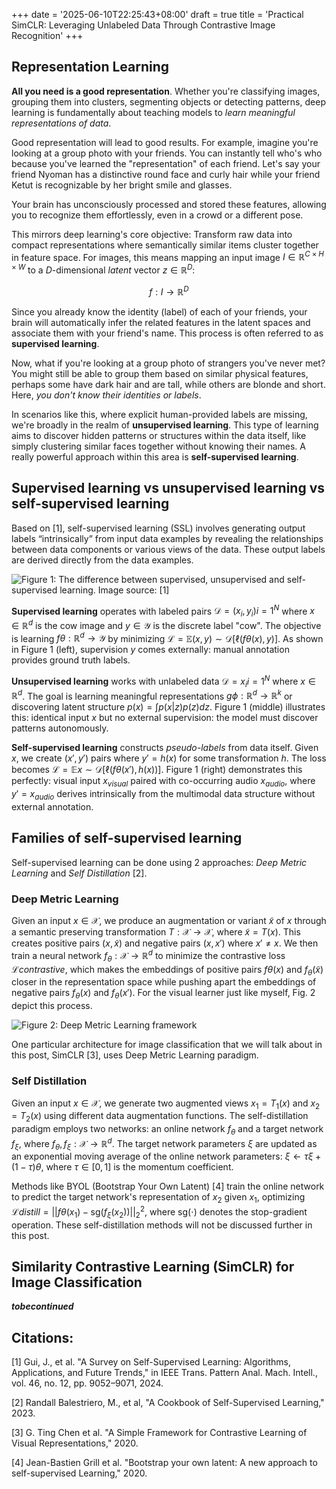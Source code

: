 +++
date = '2025-06-10T22:25:43+08:00'
draft = true
title = 'Practical SimCLR: Leveraging Unlabeled Data Through Contrastive Image Recognition'
+++

## Representation Learning

**All you need is a good representation**. Whether you're classifying images, grouping them into clusters, segmenting objects or detecting patterns, deep learning is fundamentally about teaching models to *learn meaningful representations of data*.

Good representation will lead to good results. For example, imagine you're looking at a group photo with your friends. You can instantly tell who's who because you've learned the "representation" of each friend. Let's say your friend Nyoman has a distinctive round face and curly hair while your friend Ketut is recognizable by her bright smile and glasses.

Your brain has unconsciously processed and stored these features, allowing you to recognize them effortlessly, even in a crowd or a different pose.

This mirrors deep learning's core objective: Transform raw data into compact representations where semantically similar items cluster together in feature space. For images, this means mapping an input image $I \in \mathbb{R}^{C \times H \times W}$ to a $D$-dimensional *latent* vector $z \in \mathbb{R}^D$:

$$ f: I \to \mathbb{R}^D $$

Since you already know the identity (label) of each of your friends, your brain will automatically infer the related features in the latent spaces and associate them with your friend's name. This process is often referred to as **supervised learning**.

Now, what if you're looking at a group photo of strangers you've never met? You might still be able to group them based on similar physical features, perhaps some have dark hair and are tall, while others are blonde and short. Here, *you don't know their identities or labels*.

In scenarios like this, where explicit human-provided labels are missing, we're broadly in the realm of **unsupervised learning**. This type of learning aims to discover hidden patterns or structures within the data itself, like simply clustering similar faces together without knowing their names. A really powerful approach within this area is **self-supervised learning**.

## Supervised learning vs unsupervised learning vs self-supervised learning

Based on [1], self-supervised learning (SSL) involves generating output labels “intrinsically” from input data examples by revealing the relationships between data components or various views of the data. These output labels are derived directly from the data examples. 

![Figure 1: The difference between supervised, unsupervised and self-supervised learning. Image source: [1]](/images/usl_vs_ssl.png)

**Supervised learning** operates with labeled pairs $\mathcal{D} = {(x_i, y_i)}{i=1}^N$ where $x \in \mathbb{R}^d$ is the cow image and $y \in \mathcal{Y}$ is the discrete label "cow". The objective is learning $f\theta: \mathbb{R}^d \rightarrow \mathcal{Y}$ by minimizing $\mathcal{L} = \mathbb{E}{(x,y) \sim \mathcal{D}}[\ell(f\theta(x), y)]$. As shown in Figure 1 (left), supervision $y$ comes externally: manual annotation provides ground truth labels.

**Unsupervised learning** works with unlabeled data $\mathcal{D} = {x_i}{i=1}^N$ where $x \in \mathbb{R}^d$. The goal is learning meaningful representations $g\phi: \mathbb{R}^d \rightarrow \mathbb{R}^k$ or discovering latent structure $p(x) = \int p(x|z)p(z)dz$. Figure 1 (middle) illustrates this: identical input $x$ but no external supervision: the model must discover patterns autonomously.

**Self-supervised learning** constructs *pseudo-labels* from data itself. Given $x$, we create $(x', y')$ pairs where $y' = h(x)$ for some transformation $h$. The loss becomes $\mathcal{L} = \mathbb{E}{x \sim \mathcal{D}}[\ell(f\theta(x'), h(x))]$. Figure 1 (right) demonstrates this perfectly: visual input $x_{visual}$ paired with co-occurring audio $x_{audio}$, where $y' = x_{audio}$ derives intrinsically from the multimodal data structure without external annotation.

## Families of self-supervised learning

Self-supervised learning can be done using 2 approaches: *Deep Metric Learning* and *Self Distillation* [2].

### Deep Metric Learning

Given an input $x \in \mathcal{X}$, we produce an augmentation or variant $\tilde{x}$ of $x$ through a semantic preserving transformation $T: \mathcal{X} \rightarrow \mathcal{X}$, where $\tilde{x} = T(x)$. This creates positive pairs $(x, \tilde{x})$ and negative pairs $(x, x')$ where $x' \neq x$. We then train a neural network $f_\theta: \mathcal{X} \rightarrow \mathbb{R}^d$ to minimize the contrastive loss $\mathcal{L}{contrastive}$, which makes the embeddings of positive pairs $f\theta(x)$ and $f_\theta(\tilde{x})$ closer in the representation space while pushing apart the embeddings of negative pairs $f_\theta(x)$ and $f_\theta(x')$. For the visual learner just like myself, Fig. 2 depict this process. 

![Figure 2: Deep Metric Learning framework](/images/deep-metric-learning.png)

One particular architecture for image classification that we will talk about in this post, SimCLR [3], uses Deep Metric Learning paradigm.

### Self Distillation

Given an input $x \in \mathcal{X}$, we generate two augmented views $x_1 = T_1(x)$ and $x_2 = T_2(x)$ using different data augmentation functions. The self-distillation paradigm employs two networks: an online network $f_\theta$ and a target network $f_\xi$, where $f_\theta, f_\xi: \mathcal{X} \rightarrow \mathbb{R}^d$. The target network parameters $\xi$ are updated as an exponential moving average of the online network parameters: $\xi \leftarrow \tau \xi + (1-\tau)\theta$, where $\tau \in [0,1]$ is the momentum coefficient.

Methods like BYOL (Bootstrap Your Own Latent) [4] train the online network to predict the target network's representation of $x_2$ given $x_1$, optimizing $\mathcal{L}{distill} = ||f\theta(x_1) - \text{sg}(f_\xi(x_2))||_2^2$, where $\text{sg}(\cdot)$ denotes the stop-gradient operation. These self-distillation methods will not be discussed further in this post.

## Similarity Contrastive Learning (SimCLR) for Image Classification

***tobecontinued***

## Citations:

[1] Gui, J., et al. "A Survey on Self-Supervised Learning: Algorithms, Applications, and Future Trends," in IEEE Trans. Pattern Anal. Mach. Intell., vol. 46, no. 12, pp. 9052–9071, 2024.

[2] Randall Balestriero, M., et al, "A Cookbook of Self-Supervised Learning," 2023.

[3] G. Ting Chen et al. "A Simple Framework for Contrastive Learning of Visual Representations," 2020.

[4] Jean-Bastien Grill et al. "Bootstrap your own latent: A new approach to self-supervised Learning," 2020.



